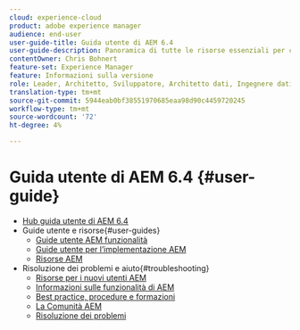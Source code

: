 ```yaml
---
cloud: experience-cloud
product: adobe experience manager
audience: end-user
user-guide-title: Guida utente di AEM 6.4
user-guide-description: Panoramica di tutte le risorse essenziali per comprendere, installare, gestire e utilizzare AEM 6.4.
contentOwner: Chris Bohnert
feature-set: Experience Manager
feature: Informazioni sulla versione
role: Leader, Architetto, Sviluppatore, Architetto dati, Ingegnere dati, Amministratore, Tecnico aziendale
translation-type: tm+mt
source-git-commit: 5944eab0bf38551970685eaa98d90c4459720245
workflow-type: tm+mt
source-wordcount: '72'
ht-degree: 4%

---
```



# Guida utente di AEM 6.4 {#user-guide}

+ [Hub guida utente di AEM 6.4](home.md)
+ Guide utente e risorse{#user-guides}
   + [Guide utente AEM funzionalità](capabilities.md)
   + [Guide utente per l’implementazione AEM](implementation.md)
   + [Risorse AEM](resources.md)
+ Risoluzione dei problemi e aiuto{#troubleshooting}
   + [Risorse per i nuovi utenti AEM](new.md)
   + [Informazioni sulle funzionalità di AEM](learn.md)
   + [Best practice, procedure e formazioni](best-practice.md)
   + [La Comunità AEM](community.md)
   + [Risoluzione dei problemi](troubleshooting.md)
